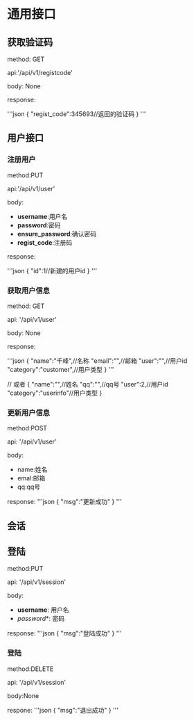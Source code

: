 # 通用接口
## 获取验证码

method: GET

api:'/api/v1/registcode'

body: None

response:

'''json
{
    "regist_code":345693//返回的验证码
}
'''

## 用户接口
### 注册用户

method:PUT

api:'/api/v1/user'

body:
- **username**:用户名
- **password**:密码
- **ensure_password**:确认密码
- **regist_code**:注册码

response:

'''json
{
    "id":1//新建的用户id
}
'''

### 获取用户信息

method: GET

api: '/api/v1/user'

body: None

response:

'''json
{
    "name":"千峰",//名称
    "email":"",//邮箱
    "user":"",//用户id
    "category":"customer",//用户类型
}
'''

// 或者
{
    "name":"",//姓名
    "qq":"",//qq号
    "user":2,//用户id
    "category":"userinfo"//用户类型
}

### 更新用户信息

method:POST

api: '/api/v1/user'

body:
- name:姓名
- emal:邮箱
- qq:qq号

response:
'''json
{
    "msg":"更新成功"
}
'''

## 会话

## 登陆

method:PUT

api: '/api/v1/session'

body:
- **username**: 用户名
- *password**: 密码

response:
'''json
{
    "msg":"登陆成功"
}
'''

### 登陆

method:DELETE

api: '/api/v1/session'

body:None

respone:
'''json
{
    "msg":"退出成功"
}
'''

